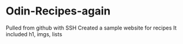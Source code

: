# Odin-Recipes-again

Pulled from github with SSH
Created a sample website for recipes
It included h1, imgs, lists
